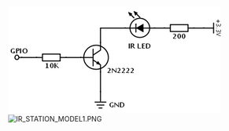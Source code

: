 ![led_transmit.png](led_transmit.png)
![IR_STATION_MODEL1.PNG](https://bitbucket.org/repo/86Rb8B/images/2365154433-IR_STATION_MODEL1.PNG)
